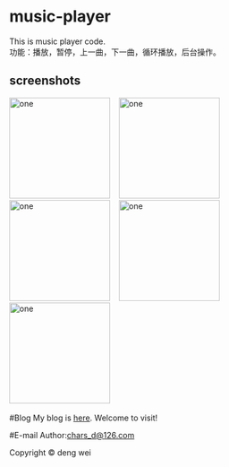# music-player
This is music player code.<br/>
功能：播放，暂停，上一曲，下一曲，循环播放，后台操作。

screenshots
-----------------------
<img alt="one" src="https://raw.github.com/charsdavy/music-player/master/screenshots/m1.png" width="180">
&nbsp;&nbsp;
<img alt="one" src="https://raw.github.com/charsdavy/music-player/master/screenshots/m2.png" width="180">
&nbsp;&nbsp;
<img alt="one" src="https://raw.github.com/charsdavy/music-player/master/screenshots/m3.png" width="180">
&nbsp;&nbsp;
<img alt="one" src="https://raw.github.com/charsdavy/music-player/master/screenshots/m4.png" width="180">
&nbsp;&nbsp;
<img alt="one" src="https://raw.github.com/charsdavy/music-player/master/screenshots/m5.png" width="180">
&nbsp;&nbsp;

#Blog
My blog is [here](http://www.cnblogs.com/chars). Welcome to visit!

#E-mail
Author:chars_d@126.com

Copyright © deng wei
